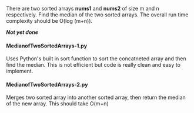 There are two sorted arrays **nums1** and **nums2** of size m and n respectively. Find the median of the two sorted arrays. The overall run time complexity should be O(log (m+n)).

***Not yet done***

#### MedianofTwoSortedArrays-1.py 
Uses Python's built in sort function to sort the concatneted array and then find the median. This is not efficient but code is really clean and easy to implement. 

#### MedianofTwoSortedArrays-2.py
Merges two sorted array into another sorted array, then return the median of the new array. This should take O(m+n)
